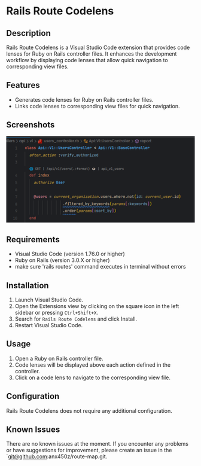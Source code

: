 # Rails Route Codelens

## Description

Rails Route Codelens is a Visual Studio Code extension that provides code lenses for Ruby on Rails controller files. It enhances the development workflow by displaying code lenses that allow quick navigation to corresponding view files.

## Features

- Generates code lenses for Ruby on Rails controller files.
- Links code lenses to corresponding view files for quick navigation.

## Screenshots

![screenshot](./screenshots/screenshot1.png)

## Requirements

- Visual Studio Code (version 1.76.0 or higher)
- Ruby on Rails (version 3.0.X or higher)
- make sure 'rails routes' command executes in terminal without errors

## Installation

1. Launch Visual Studio Code.
2. Open the Extensions view by clicking on the square icon in the left sidebar or pressing `Ctrl+Shift+X`.
3. Search for `Rails Route Codelens` and click Install.
4. Restart Visual Studio Code.

## Usage

1. Open a Ruby on Rails controller file.
2. Code lenses will be displayed above each action defined in the controller.
3. Click on a code lens to navigate to the corresponding view file.

## Configuration

Rails Route Codelens does not require any additional configuration.

## Known Issues

There are no known issues at the moment. If you encounter any problems or have suggestions for improvement, please create an issue in the `<git@github.com>:anx450z/route-map.git.
